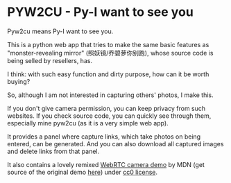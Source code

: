 # PYW2CU - Py-I want to see you

Pyw2cu means Py-I want to see you.

This is a python web app that tries to make the same basic features as "monster-revealing mirror" (照妖镜/乔碧萝你别跑), whose source code is being selled by resellers, has.

I think: with such easy function and dirty purpose, how can it be worth buying?

So, although I am not interested in capturing others' photos, I make this.

If you don't give camera permission, you can keep privacy from such websites. If you check source code, you can quickly see through them, especially mine pyw2cu (as it is a very simple web app).

It provides a panel where capture links, which take photos on being entered, can be generated. And you can also download all captured images and delete links from that panel.

It also contains a lovely remixed [WebRTC camera demo](https://developer.mozilla.org/en-US/docs/Web/API/WebRTC_API/Taking_still_photos) by MDN (get source of the original demo [here](https://github.com/mdn/samples-server)) under [cc0 license](https://creativecommons.org/share-your-work/public-domain/cc0/).

